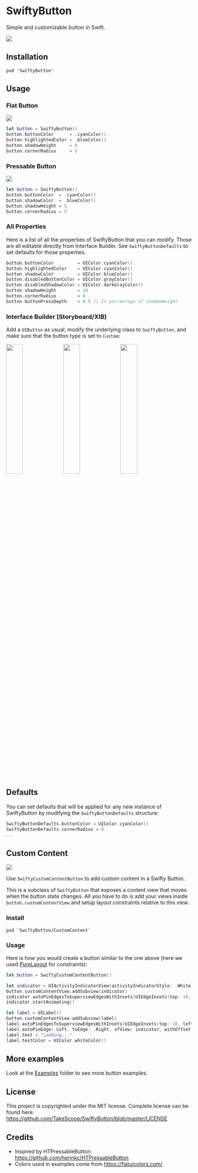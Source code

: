 SwiftyButton
============

Simple and customizable button in Swift.

![](Examples/demo.gif)

Installation
------------

```
pod 'SwiftyButton'
```

Usage
-----

### Flat Button

![](Examples/flat-button.gif)

```swift
let button = SwiftyButton()
button.buttonColor      = .cyanColor()
button.highlightedColor = .blueColor()
button.shadowHeight     = 0
button.cornerRadius     = 5
```

### Pressable Button

![](Examples/pressable-button.gif)

```swift
let button = SwiftyButton()
button.buttonColor  = .cyanColor()
button.shadowColor  = .blueColor()
button.shadowHeight = 5
button.cornerRadius = 5
```

### All Properties

Here is a list of all the properties of SwiftyButton that you can modify. Those are all editable directly from Interface Builder. See `SwiftyButtonDefaults` to set defaults for those properties.

```swift
button.buttonColor         = UIColor.cyanColor()
button.highlightedColor    = UIColor.cyanColor()
button.shadowColor         = UIColor.blueColor()
button.disabledButtonColor = UIColor.grayColor()
button.disabledShadowColor = UIColor.darkGrayColor()
button.shadowHeight        = 10
button.cornerRadius        = 8
button.buttonPressDepth    = 0.5 // In percentage of shadowHeight
```

### Interface Builder (Storyboard/XIB)

Add a `UIButton` as usual, modify the underlying class to `SwiftyButton`, and make sure that the button type is set to `Custom`:

<img src="https://www.dropbox.com/s/krkj3klxcfxjsjf/Screenshot%202015-11-16%2015.35.59.png?raw=1" width="30%" style="vertical-align:top">
<img src="https://www.dropbox.com/s/4xtllxwjpqy3uia/Screenshot%202015-11-16%2015.33.45.png?raw=1" width="30%" style="vertical-align:top">
<img src="https://www.dropbox.com/s/2q78xgbh4rspv4b/Screenshot%202015-11-28%2022.00.21.png?raw=1" width="30%" style="vertical-align:top">


Defaults
--------

You can set defaults that will be applied for any new instance of SwiftyButton by modifying the `SwiftyButtonDefaults` structure:

```swift
SwiftyButtonDefaults.buttonColor = UIColor.cyanColor()
SwiftyButtonDefaults.cornerRadius = 8
...
```

Custom Content
--------------

![](Examples/custom.gif)

Use `SwiftyCustomContentButton` to add custom content in a Swifty Button.

This is a subclass of `SwiftyButton` that exposes a content view that moves when the button state changes. All you have to do is add your views inside `button.customContentView` and setup layout constraints relative to this view.

### Install

```
pod `SwiftyButton/CustomContent`
```

### Usage

Here is how you would create a button similar to the one above (here we used [PureLayout](https://github.com/PureLayout/PureLayout) for constraints):

```swift
let button = SwiftyCustomContentButton()

let indicator = UIActivityIndicatorView(activityIndicatorStyle: .White)
button.customContentView.addSubview(indicator)
indicator.autoPinEdgesToSuperviewEdgesWithInsets(UIEdgeInsets(top: 10, left: 15, bottom: 10, right: 0), excludingEdge: .Right)
indicator.startAnimating()

let label = UILabel()
button.customContentView.addSubview(label)
label.autoPinEdgesToSuperviewEdgesWithInsets(UIEdgeInsets(top: 10, left: 0, bottom: 10, right: 10), excludingEdge: .Left)
label.autoPinEdge(.Left, toEdge: .Right, ofView: indicator, withOffset: 10)
label.text = "Loading..."
label.textColor = UIColor.whiteColor()
``` 

More examples
-------------

Look at the [Examples](Examples/) folder to see more button examples.

License
-------

This project is copyrighted under the MIT license. Complete license can be found here: <https://github.com/TakeScoop/SwiftyButton/blob/master/LICENSE>

Credits
-------

 - Inspired by HTPressableButton: <https://github.com/herinkc/HTPressableButton>
 - Colors used in examples come from <https://flatuicolors.com/>


